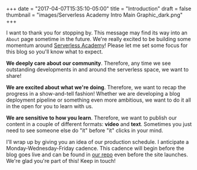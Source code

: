 +++
date = "2017-04-07T15:35:10-05:00"
title = "Introduction"
draft = false
thumbnail = "images/Serverless Academy Intro Main Graphic_dark.png"
+++

I want to thank you for stopping by. This message may find its way into an `About` page sometime in the future. We're really excited to be building some momentum around [Serverless Academy](http://www.serverlessacademy.com)! Please let me set some focus for this blog so you'll know what to expect.

**We deeply care about our community**. Therefore, any time we see outstanding developments in and around the serverless space, we want to share!

**We are excited about what we're doing**. Therefore, we want to recap the progress in a show-and-tell fashion! Whether we are developing a blog deployment pipeline or something even more ambitious, we want to do it all in the open for you to learn with us.

**We are sensitive to how you learn**. Therefore, we want to publish our content in a couple of different formats: **video** and **text**. Sometimes you just need to see someone else do "it" before "it" clicks in your mind.

I'll wrap up by giving you an idea of our production schedule. I anticipate a Monday-Wednesday-Friday cadence. This cadence will begin before the blog goes live and can be found in [our repo](https://github.com/linuxacademy/serverless-blog) even before the site launches. We're glad you're part of this! Keep in touch!